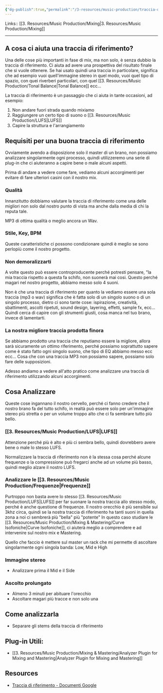 ```yaml
---
{"dg-publish":true,"permalink":"/3-resources/music-production/traccia-di-riferimento/"}
---
```


Links:: [[3. Resources/Music Production/Mixing\|3. Resources/Music Production/Mixing]]

---
## A cosa ci aiuta una traccia di riferimento?

Una delle cose più importanti in fase di mix, ma non solo, è senza dubbio la traccia di riferimento. Ci aiuta ad avere una prospettiva del risultato finale che si vuole ottenere. 
Se hai usato quindi una traccia in particolare, significa che ad esempio vuoi quell'immagine stereo in quel modo, vuoi quel tipo di spazio, con quei riverberi particolari, con quel [[3. Resources/Music Production/Tonal Balance\|Tonal Balance]] ecc...

La traccia di riferimento è un passaggio che ci aiuta in tante occasioni, ad esempio:
1. Non andare fuori strada quando mixiamo
2. Raggiungere un certo tipo di suono o [[3. Resources/Music Production/LUFS\|LUFS]]
3. Capire la struttura e l'arrangiamento


## Requisiti per una buona traccia di riferimento

Ovviamente avendo a disposizione solo il master di un brano, non possiamo analizzare singolarmente ogni processo, quindi utilizzeremo una serie di plug-in che ci aiuteranno a capire bene o male alcuni aspetti.

Prima di andare a vedere come fare, vediamo alcuni accorgimenti per evitare di fare ulteriori casini con il nostro mix.

### Qualità

Innanzitutto dobbiamo valutare la traccia di riferimento come una delle migliori non solo dal nostro punto di vista ma anche dalla media di chi la reputa tale.

MP3 di ottima qualità o meglio ancora un Wav.

### Stile, Key, BPM

Queste caratteristiche ci possono condizionare quindi è meglio se sono perlopiù come il nostro progetto.

### Non demoralizzarti

A volte questo può essere controproducente perché potresti pensare, "la mia traccia rispetto a questa fa schifo, non suonerà mai cosi. Questo perché magari nel nostro progetto, abbiamo messo solo 4 suoni.

Non è che una traccia di riferimento per quanto la vediamo essere una sola traccia (mp3 o wav) significa che è fatta solo di un singolo suono o di un singolo processo, dietro ci sono tante cose: ispirazione, creatività, sbattimenti, ascolti ripetuti, sound design, layering, effetti, sample fx, ecc... Quindi cerca di capire con gli strumenti giusti, cosa manca nel tuo brano, invece di lamentarti.

### La nostra migliore traccia prodotta finora

Se abbiamo prodotto una traccia che reputiamo essere la migliore, allora sarà sicuramente un ottimo riferimento, perché possiamo soprattutto sapere come è stato fatto ogni singolo suono, che tipo di EQ abbiamo messo ecc ecc... Cosa che con una traccia MP3 non possiamo sapere, possiamo solo fare delle supposizioni.

Adesso andiamo a vedere all'atto pratico come analizzare una traccia di riferimento utilizzando alcuni accorgimenti.

## Cosa Analizzare

Queste cose ingannano il nostro cervello, perché ci fanno credere che il nostro brano fa del tutto schifo, in realtà può essere solo per un'immagine stereo più stretta o per un volume troppo alto che ci fa sembrare tutto più bello.

### [[3. Resources/Music Production/LUFS\|LUFS]]

Attenzione perché più è alto e più ci sembra bello, quindi dovrebbero avere bene o male lo stesso LUFS.

Normalizzare la traccia di riferimento non è la stessa cosa perché alcune frequenze o la compressione può fregarci anche ad un volume più basso, quindi meglio alzare il nostro LUFS.

### Analizzare le [[3. Resources/Music Production/Frequenze\|Frequenze]]

Purtroppo non basta avere lo stesso [[3. Resources/Music Production/LUFS\|LUFS]] per far suonare la nostra traccia allo stesso modo, perché è anche questione di frequenze. Il nostro orecchio è più sensibile sui 3khz circa, quindi se la nostra traccia di riferimento ha tanti suoni in quella zona a noi ci sembrerà più "bella" più "potente" In questo caso studiare le [[3. Resources/Music Production/Mixing & Mastering/Curve Isofoniche\|Curve Isofoniche]], ci aiuterà meglio a comprendere e ad intervenire sul nostro mix e Mastering.

Quello che faccio è mettere sul master un rack che mi permette di ascoltare singolarmente ogni singola banda: Low, Mid e High

### Immagine stereo

- Analizzare prima il Mid e il Side

### Ascolto prolungato

- Almeno 3 minuti per abituare l'orecchio
- Ascoltare magari più tracce e non solo una



## Come analizzarla

- Separare gli stems della traccia di riferimento 

## Plug-in Utili:

- [[3. Resources/Music Production/Mixing & Mastering/Analyzer Plugin for Mixing and Mastering\|Analyzer Plugin for Mixing and Mastering]]


## Resources

- [Traccia di riferimento - Documenti Google](https://docs.google.com/document/d/1Yu-GnGcDXhcUNKuW9vmkGWQPxYl-Hav5og7C38gYX0U/edit?usp=sharing)


